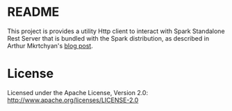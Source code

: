 # README #

This project is provides a utility Http client to interact with Spark Standalone Rest Server that is bundled with the Spark distribution, as described in Arthur Mkrtchyan's [blog post](http://arturmkrtchyan.com/apache-spark-hidden-rest-api).
 
# License
 
 Licensed under the Apache License, Version 2.0: http://www.apache.org/licenses/LICENSE-2.0